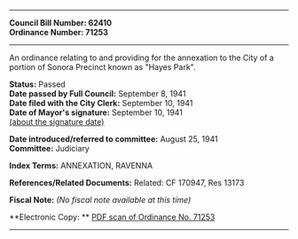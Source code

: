 * * * * *  
  
**Council Bill Number: [](#h0)[](#h2)62410**   
**Ordinance Number: 71253**  
  
* * * * *  
  
An ordinance relating to and providing for the annexation to the City of a portion of Sonora Precinct known as "Hayes Park".  
  
**Status:** Passed   
**Date passed by Full Council:** September 8, 1941   
**Date filed with the City Clerk:** September 10, 1941   
**Date of Mayor's signature:** September 10, 1941   
[(about the signature date)](/~public/approvaldate.htm)   
  
  
**Date introduced/referred to committee:** August 25, 1941   
**Committee:** Judiciary   
  
**Index Terms:** ANNEXATION, RAVENNA  
  
**References/Related Documents:** Related: CF 170947, Res 13173  
  
**Fiscal Note:** *(No fiscal note available at this time)*  
  
**Electronic Copy: ** [PDF scan of Ordinance No. 71253](/~archives/Ordinances/Ord_71253.pdf)  
  
* * * * *  
